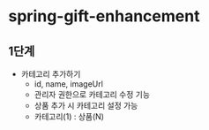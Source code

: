 # spring-gift-enhancement
## 1단계
* 카테고리 추가하기
  * id, name, imageUrl
  * 관리자 권한으로 카테고리 수정 기능
  * 상품 추가 시 카테고리 설정 가능
  * 카테고리(1) : 상품(N)
